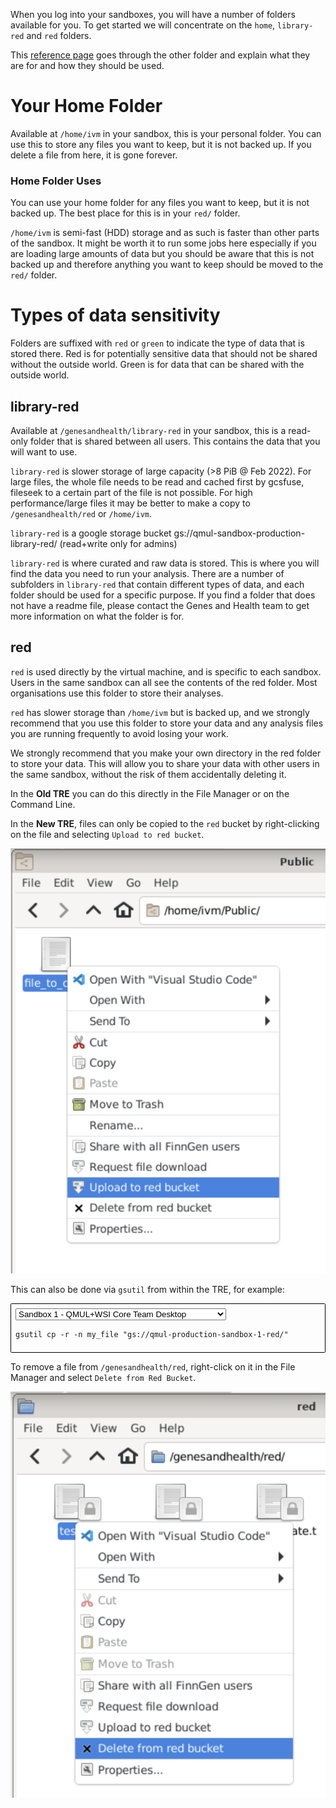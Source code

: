 When you log into your sandboxes, you will have a number of folders available for you. 
To get started we will concentrate on the `home`, `library-red` and `red` folders.

This [reference page](../explainers/file_structure.md) goes through the other folder and explain what they are for and how they should be used. 

# Your Home Folder
Available at `/home/ivm` in your sandbox, this is your personal folder. You can use this to store any files you want to keep, but it is not backed up. If you delete a file from here, it is gone forever.

<!-- If you have access to multiple sandboxes, your `/home` folder will be accessible from all of them. -->

### Home Folder Uses
You can use your home folder for any files you want to keep, but it is not backed up. The best place for this is in your `red/` folder.

`/home/ivm` is semi-fast (HDD) storage and as such is faster than other parts of the sandbox. It might be worth it to run some jobs here especially if you are loading large amounts of data but you should be aware that this is not backed up and therefore anything you want to keep should be moved to the `red/` folder.

# Types of data sensitivity
Folders are suffixed with `red` or `green` to indicate the type of data that is stored there. Red is for potentially sensitive data that should not be shared without the outside world. Green is for data that can be shared with the outside world.

## library-red 
Available at `/genesandhealth/library-red` in your sandbox, this is a read-only folder that is shared between all users. This contains the data that you will want to use.

`library-red` is slower storage of large capacity (\>8 PiB @ Feb 2022). For large files, the whole file needs to be read and cached first by gcsfuse, fileseek to a certain part of the file is not possible. For high performance/large files it may be better to make a copy to `/genesandhealth/red` or `/home/ivm`.

`library-red` is a google storage bucket gs://qmul-sandbox-production-library-red/ (read+write only for admins)

`library-red` is where curated and raw data is stored. This is where you will find the data you need to run your analysis. There are a number of subfolders in `library-red` that contain different types of data, and each folder should be used for a specific purpose. If you find a folder that does not have a readme file, please contact the Genes and Health team to get more information on what the folder is for.

## red
`red` is used directly by the virtual machine, and is specific to each sandbox. Users in the same sandbox can all see the contents of the red folder. Most organisations use this folder to store their analyses.

`red` has slower storage than `/home/ivm` but is backed up, and we strongly recommend that you use this folder to store your data and any analysis files you are running frequently to avoid losing your work.

We strongly recommend that you make your own directory in the red folder to store your data. This will allow you to share your data with other users in the same sandbox, without the risk of them accidentally deleting it.

In the __Old TRE__ you can do this directly in the File Manager or on the Command Line.

In the __New TRE__, files can only be copied to the `red` bucket by right-clicking on the file and selecting `Upload to red bucket`.

![Image showing Upload to red bucket option](images/upload.png)

This can also be done via `gsutil` from within the TRE, for example:

<div style="padding:0.5em;border:1px solid #000;border-radius:.1rem"><select style="display: block" onchange="this.nextElementSibling.firstChild.children[2].innerText='gsutil cp -r -n my_file gs://qmul-production-sandbox-'+this.value+'-red/'"><option value="1">Sandbox 1 - QMUL+WSI Core Team Desktop</option><option value="2">Sandbox 2 - External Academic Desktop</option><option value="3">Sandbox 3 - GSK Desktop</option><option value="4">Sandbox 4 - BMS Desktop</option><option value="5">Sandbox 5 - MSD Desktop</option><option value="6">Sandbox 6 - Takeda Desktop</option><option value="7">Sandbox 7 - Pfizer Desktop</option><option value="8">Sandbox 8 - S00050_FFAIR-PRS Desktop</option><option value="9">Sandbox 9 - Maze Therapeutics Desktop</option><option value="10">Sandbox 10 - Novo Nordisk Desktop</option><option value="11">Sandbox 11 - University of Exeter</option><option value="12">Sandbox 12 - Genomics PLC</option><option value="13">Sandbox 13 - AstraZeneca</option><option value="14">Sandbox 14 - External Academic, Consortium access</option><option value="15">Sandbox 15 - 5 Prime Sciences</option><option value="16">Sandbox 16 - Sandbox 16</option><option value="17">Sandbox 17 - Academic, NHS Digital access</option></select>

```
gsutil cp -r -n my_file "gs://qmul-production-sandbox-1-red/"
```

</div>

To remove a file from `/genesandhealth/red`, right-click on it in the File Manager and select `Delete from Red Bucket`.

![Image showing Delete from red bucket option](images/remove.png)